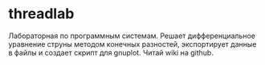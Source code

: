 threadlab
=========

Лабораторная по программным системам. Решает дифференциальное уравнение струны методом конечных разностей, экспортирует данные в файлы и создает скрипт для gnuplot.
Читай wiki на github.
